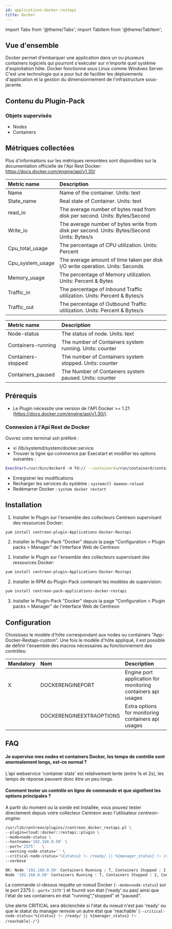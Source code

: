```yaml
---
id: applications-docker-restapi
title: Docker
---
```

import Tabs from '@theme/Tabs';
import TabItem from '@theme/TabItem';


## Vue d'ensemble

Docker permet d'embarquer une application dans un ou plusieurs containers logiciels qui pourront s'exécuter sur n'importe quel système d'exploitation hôte. Docker fonctionne sous Linux comme Windows Server. C'est une technologie qui a pour but de faciliter les déploiements d'application et la gestion du dimensionnement de l'infrastructure sous-jacente.

## Contenu du Plugin-Pack

### Objets supervisés

* Nodes
* Containers

## Métriques collectées                                                                                                   

Plus d'informations sur les métriques remontées sont disponibles sur la documentation officielle de l'Api Rest Docker: https://docs.docker.com/engine/api/v1.30/

<Tabs groupId="sync">
<TabItem value="Container-Usage" label="Container-Usage">

| Metric name     | Description                                                                                  |
| :-------------- | :------------------------------------------------------------------------------------------- |
| Name            | Name of the container. Units: text                                                           |
| State_name      | Real state of Container. Units: text                                                         |
| read_io         | The average number of bytes read from disk per second. Units: Bytes/Second                   |
| Write_io        | The average number of bytes write from disk per second. Units: Bytes/Second Units: Bytes/s   |
| Cpu_total_usage | The percentage of CPU utilization. Units: Percent                                            |
| Cpu_system_usage| The average amount of time taken per disk I/O write operation. Units: Seconds                |
| Memory_usage    | The percentage of Memory utilization. Units: Percent & Bytes                                 |
| Traffic_in      | The percentage of Inbound Traffic utilization. Units: Percent & Bytes/s                      |
| Traffic_out     | The percentage of Outbound Traffic utilization. Units: Percent & Bytes/s                     |

</TabItem>
<TabItem value="Nodes-Status" label="Nodes-Status">

| Metric name        | Description                                                                                             |
| :----------------- | :------------------------------------------------------------------------------------------------------ |
| Node-status        | The status of node. Units: text                                                                         |
| Containers-running | The number of Containers system running. Units: counter                                                 |
| Containers-stopped | The number of Containers system stopped. Units: counter                                                 |
| Containers_paused  | The Number of Containers system paused. Units: counter                                                  |

</TabItem>
</Tabs>

## Prérequis

* Le Plugin nécessite une version de l'API Docker >= 1.21 (https://docs.docker.com/engine/api/v1.30/).

### Connexion à l'Api Rest de Docker

Ouvrez votre terminal ssh préféré : 
* vi /lib/systemd/system/docker.service
* Trouver la ligne qui commence par Execstart et modifier les options suivantes : 

```bash 
ExecStart=/usr/bin/dockerd -H fd:// --containerd=/run/containerd/containerd.sock -H=tcp://0.0.0.0:2375
```

* Enregistrer les modifications
* Recharger les services du système : ```systemctl daemon-reload```
* Redémarrer Docker : ```system docker restart```
 
## Installation

<Tabs groupId="sync">
<TabItem value="Online License" label="Online License">

1. Installer le Plugin sur l'ensemble des collecteurs Centreon supervisant des ressources Docker:

```bash
yum install centreon-plugin-Applications-Docker-Restapi
```

2. Installer le Plugin-Pack "Docker" depuis la page "Configuration > Plugin packs > Manager" de l'interface Web de Centreon

</TabItem>
<TabItem value="Offline License" label="Offline License">

1. Installer le Plugin sur l'ensemble des collecteurs supervisant des ressources Docker:

```bash
yum install centreon-plugin-Applications-Docker-Restapi
```

2. Installer le RPM du Plugin-Pack contenant les modèles de supervision:

```bash
yum install centreon-pack-applications-docker-restapi
```

3. Installer le Plugin-Pack "Docker" depuis la page "Configuration > Plugin packs > Manager" de l'interface Web de Centreon

</TabItem>
</Tabs>

## Configuration

Choisissez le modèle d'hôte correspondant aux nodes ou containers "App-Docker-Restapi-custom". Une fois le modèle d'hôte appliqué, il est possible de définir l'ensemble des macros nécessaires au fonctionnement des contrôles:

| Mandatory   | Nom                     | Description                                                                                 |
| :---------- | :---------------------- | :------------------------------------------------------------------------------------------ |
| X           | DOCKERENGINEPORT        | Engine port application for monitoring containers api usages                                |
|             | DOCKERENGINEEXTRAOPTIONS| Extra options for monitoring containers api usages                                          |

## FAQ

#### Je supervise mes nodes et containers Docker, les temps de contrôle sont anormalement longs, est-ce normal ?

L’api webservice 'container stats' est relativement lente (entre 1s et 2s), les temps de réponse peuvent donc être un peu longs.

#### Comment tester un contrôle en ligne de commande et que signifient les options principales ?

A partir du moment ou la sonde est installée, vous pouvez tester directement depuis votre collecteur Centreon avec l'utilisateur *centreon-engine*:

```bash
/usr/lib/centreon/plugins//centreon_docker_restapi.pl \
--plugin=cloud::docker::restapi::plugin \
--mode=node-status \
--hostname='192.168.0.50' \
--port='2375'   \
--warning-node-status='' \
--critical-node-status='%{status} !~ /ready/ || %{manager_status} !~ /reachable|-/' \
--verbose

OK: Node '192.168.0.50' Containers Running : 7, Containers Stopped : 2, Containers Paused : 0 | 'containers_running'=7;;;0; 'containers_stopped'=2;;;0; 'containers_paused'=0;;;0;
Node '192.168.0.50' Containers Running : 7, Containers Stopped : 2, Containers Paused : 0
```

La commande ci-dessus requête un noeud Docker (```--mode=node-status```) sur le port 2375 (```--port='2375'```) et fournit son état ('ready' ou pas) ainsi que l'état de ses containers en état "running","stopped" et "paused".

Une alerte CRITICAL sera déclenchée si l'état du noeud n'est pas 'ready' ou que le statut du manager renvoie un autre état que 'reachable' (```--critical-node-status='%{status} !~ /ready/ || %{manager_status} !~ /reachable|-/'```)
